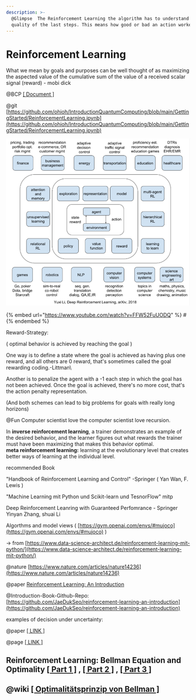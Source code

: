 ```yaml
---
description: >-
  @Glimpse  The Reinforcement Learning the algorithm has to understand the
  quality of the last steps. This means how good or bad an action worked.
---
```


# Reinforcement Learning

What we mean by goals and purposes can be well thought of as maximizing the aspected value of the cumulative sum of the value of a received scalar signal (reward) -  mobi dick

@BCP [\[ Document \]](https://docs.google.com/document/d/1AyzCiXk-LSRffas9YPaP1QIRRhcQDZhbiCCcFWJLYI8/edit?usp=sharing)

@git [https://github.com/ohioh/IntroductionQuantumComputing/blob/main/GettingStarted/ReinforcementLearning.ipynb](https://github.com/ohioh/IntroductionQuantumComputing/blob/main/GettingStarted/ReinforcementLearning.ipynb)

![\[ LINK \]](<../../.gitbook/assets/image (8).png>)

{% embed url="https://www.youtube.com/watch?v=FFW52FuUODQ" %}
\#
{% endembed %}

Reward-Strategy:

( optimal behavior is achieved by reaching the goal )

One way is to define a state where the goal is achieved as having plus one reward, and all others are 0 reward, that's sometimes called the goal rewarding coding.-Littman\


Another is to penalize the agent with a -1 each step in which the goal has not been achieved. Once the goal is achieved, there's no more cost, that's the action penalty representation.

(And both schemes can lead to big problems for goals with really long horizons)

@Fun Computer scientist love the computer scientist love recursion.&#x20;

In **inverse reinforcement learning**, a trainer demonstrates an example of the desired behavior, and the learner figures out what rewards the trainer must have been maximizing that makes this behavior optimal.\
**meta reinforcement learning:** learning at the evolutionary level that creates better ways of learning at the individual level.



recommended Book

"Handbook of Reinforcement Learning and Control" -Springer ( Yan Wan, F. Lewis )

"Machine Learning mit Python und Scikit-learn und TesnorFlow" mitp

Deep Reinforcement Leanring with Guaranteed Perfomrance - Springer Yinyan Zhang, shuai Li

Algorthms and model views ( [https://gym.openai.com/envs/#mujoco](https://gym.openai.com/envs/#mujoco) )

\-> from [https://www.data-science-architect.de/reinforcement-learning-mit-python/](https://www.data-science-architect.de/reinforcement-learning-mit-python/)

@nature [https://www.nature.com/articles/nature14236](https://www.nature.com/articles/nature14236)

@paper [Reinforcement Learning: An Introduction](https://web.stanford.edu/class/psych209/Readings/SuttonBartoIPRLBook2ndEd.pdf)

@Introduction-Book-Github-Repo: [https://github.com/JaeDukSeo/reinforcement-learning-an-introduction](https://github.com/JaeDukSeo/reinforcement-learning-an-introduction)

examples of decision under uncertainty:

@paper [\[ LINK \]](https://www.imperial.ac.uk/media/imperial-college/administration-and-support-services/enterprise-office/public/Decision-making-under-uncertainty-FINAL.pdf)

@page [\[ LINK \]](https://towardsdatascience.com/reinforcement-learning-rl-101-with-python-e1aa0d37d43b)

## Reinforcement Learning: Bellman Equation and Optimality [\[ Part 1 \]](./#9b09) , [\[ Part 2 \]](https://towardsdatascience.com/reinforcement-learning-markov-decision-process-part-2-96837c936ec3) , [\[ Part 3 \]](./#9b09)  <a href="#9b09" id="9b09"></a>

## @wiki [\[ Optimalitätsprinzip von Bellman \]](https://de.wikipedia.org/wiki/Optimalit%C3%A4tsprinzip\_von\_Bellman) <a href="#9b09" id="9b09"></a>
